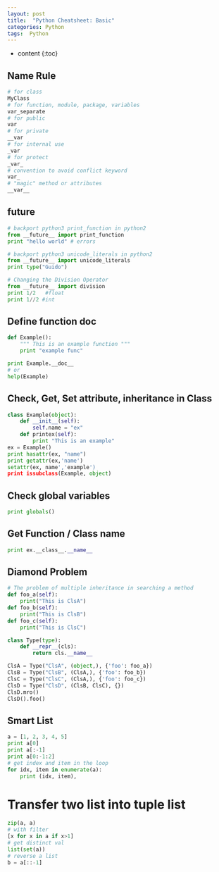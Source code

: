 ```yaml
---
layout: post
title:  "Python Cheatsheet: Basic" 
categories: Python
tags:  Python
---
```


* content
{:toc}

## Name Rule

```python
# for class
MyClass
# for function, module, package, variables
var_separate
# for public
var
# for private
__var
# for internal use
_var
# for protect
_var_
# convention to avoid conflict keyword
var_
# "magic" method or attributes
__var__
```

## __future__
```python
# backport python3 print_function in python2
from __future__ import print_function
print "hello world" # errors

# backport python3 unicode_literals in python2
from __future__ import unicode_literals
print type("Guido")

# Changing the Division Operator
from __future__ import division
print 1/2	#float
print 1//2 #int
```

## Define function __doc__
```python 
def Example():
	""" This is an example function """
	print "example func"

print Example.__doc__
# or
help(Example)
```

## Check, Get, Set attribute, inheritance in Class
```python
class Example(object):
	def __init__(self):
		self.name = "ex"
   	def printex(self):
     	print "This is an example"
ex = Example()
print hasattr(ex, "name")
print getattr(ex,'name')
setattr(ex, name','example')
print issubclass(Example, object)
```

## Check global variables
```python
print globals()
```

## Get Function / Class name
```python
print ex.__class__.__name__
```

## Diamond Problem
```python
# The problem of multiple inheritance in searching a method
def foo_a(self):
	print("This is ClsA")
def foo_b(self):
	print("This is ClsB")
def foo_c(self):
	print("This is ClsC")	

class Type(type):
	def __repr__(cls):
		return cls.__name__

ClsA = Type("ClsA", (object,), {'foo': foo_a})
ClsB = Type("ClsB", (ClsA,), {'foo': foo_b})
ClsC = Type("ClsC", (ClsA,), {'foo': foo_c})
ClsD = Type("ClsD", (ClsB, ClsC), {})
ClsD.mro()
ClsD().foo()				
```

## Smart List
```python
a = [1, 2, 3, 4, 5]
print a[0]
print a[:-1]
print a[0:-1:2]
# get index and item in the loop
for idx, item in enumerate(a):
	print (idx, item),
```

# Transfer two list into tuple list
```python
zip(a, a)
# with filter
[x for x in a if x>1]
# get distinct val
list(set(a))
# reverse a list
b = a[::-1]
```







